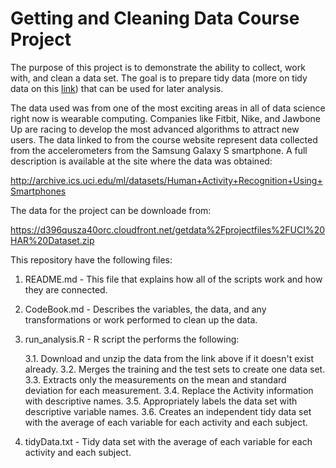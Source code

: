 # Getting and Cleaning Data Course Project

The purpose of this project is to demonstrate the ability to collect, work with, and clean a data set. The goal is to prepare tidy data (more on tidy data on this [link](https://cran.r-project.org/web/packages/tidyr/vignettes/tidy-data.html)) that can be used for later analysis.

The data used was from one of the most exciting areas in all of data science right now is wearable computing. Companies like Fitbit, Nike, and Jawbone Up are racing to develop the most advanced algorithms to attract new users. The data linked to from the course website represent data collected from the accelerometers from the Samsung Galaxy S smartphone. A full description is available at the site where the data was obtained:

http://archive.ics.uci.edu/ml/datasets/Human+Activity+Recognition+Using+Smartphones

The data for the project can be downloade from:

https://d396qusza40orc.cloudfront.net/getdata%2Fprojectfiles%2FUCI%20HAR%20Dataset.zip

This repository have the following files:

1. README.md - This file that explains how all of the scripts work and how they are connected.
2. CodeBook.md  -  Describes the variables, the data, and any transformations or work performed to clean up the data.
3. run_analysis.R - R script the performs the following:

	3.1. Download and unzip the data from the link above if it doesn't exist already.
	3.2. Merges the training and the test sets to create one data set.
    3.3. Extracts only the measurements on the mean and standard deviation for each measurement.
    3.4. Replace the Activity information with descriptive names.
    3.5. Appropriately labels the data set with descriptive variable names.
    3.6. Creates an independent tidy data set with the average of each variable for each activity and each subject.

4. tidyData.txt - Tidy data set with the average of each variable for each activity and each subject.
